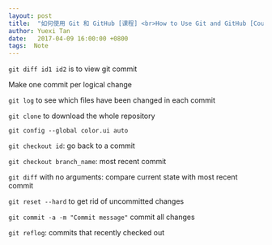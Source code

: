 ```yaml
---
layout: post
title:  "如何使用 Git 和 GitHub [课程] <br>How to Use Git and GitHub [Course]"
author: Yuexi Tan
date:   2017-04-09 16:00:00 +0800
tags:  Note
---
```


`git diff id1 id2` is to view git commit

Make one commit per logical change

`git log` to see which files have been changed in each commit

`git clone` to download the whole repository

`git config --global color.ui auto`

`git checkout id`: go back to a commit

`git checkout branch_name`: most recent commit

`git diff` with no arguments: compare current state with most recent commit

`git reset ­­--hard` to get rid of uncommitted changes

`git commit -­a -­m "Commit message"` commit all changes

`git reflog`: commits that recently checked out
